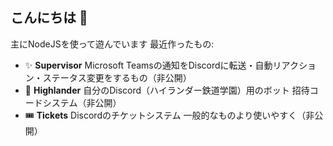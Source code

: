 ## こんにちは 👋

主にNodeJSを使って遊んでいます
最近作ったもの:

- ✨ **Supervisor** Microsoft Teamsの通知をDiscordに転送・自動リアクション・ステータス変更をするもの（非公開）
- 🚊 **Highlander** 自分のDiscord（ハイランダー鉄道学園）用のボット 招待コードシステム（非公開）
- 🎟️ **Tickets** Discordのチケットシステム 一般的なものより使いやすく（非公開）
